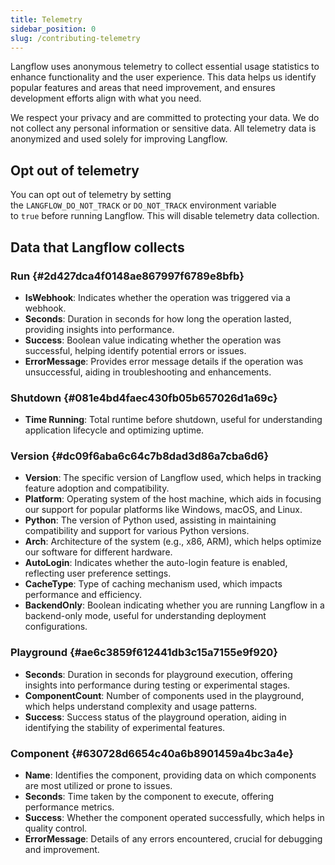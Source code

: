 ```yaml
---
title: Telemetry
sidebar_position: 0
slug: /contributing-telemetry
---
```


Langflow uses anonymous telemetry to collect essential usage statistics to enhance functionality and the user experience. This data helps us identify popular features and areas that need improvement, and ensures development efforts align with what you need.

We respect your privacy and are committed to protecting your data. We do not collect any personal information or sensitive data. All telemetry data is anonymized and used solely for improving Langflow.

## Opt out of telemetry

You can opt out of telemetry by setting the `LANGFLOW_DO_NOT_TRACK` or `DO_NOT_TRACK` environment variable to `true` before running Langflow. This will disable telemetry data collection.

## Data that Langflow collects

### Run {#2d427dca4f0148ae867997f6789e8bfb}

- **IsWebhook**: Indicates whether the operation was triggered via a webhook.
- **Seconds**: Duration in seconds for how long the operation lasted, providing insights into performance.
- **Success**: Boolean value indicating whether the operation was successful, helping identify potential errors or issues.
- **ErrorMessage**: Provides error message details if the operation was unsuccessful, aiding in troubleshooting and enhancements.

### Shutdown {#081e4bd4faec430fb05b657026d1a69c}

- **Time Running**: Total runtime before shutdown, useful for understanding application lifecycle and optimizing uptime.

### Version {#dc09f6aba6c64c7b8dad3d86a7cba6d6}

- **Version**: The specific version of Langflow used, which helps in tracking feature adoption and compatibility.
- **Platform**: Operating system of the host machine, which aids in focusing our support for popular platforms like Windows, macOS, and Linux.
- **Python**: The version of Python used, assisting in maintaining compatibility and support for various Python versions.
- **Arch**: Architecture of the system (e.g., x86, ARM), which helps optimize our software for different hardware.
- **AutoLogin**: Indicates whether the auto-login feature is enabled, reflecting user preference settings.
- **CacheType**: Type of caching mechanism used, which impacts performance and efficiency.
- **BackendOnly**: Boolean indicating whether you are running Langflow in a backend-only mode, useful for understanding deployment configurations.

### Playground {#ae6c3859f612441db3c15a7155e9f920}

- **Seconds**: Duration in seconds for playground execution, offering insights into performance during testing or experimental stages.
- **ComponentCount**: Number of components used in the playground, which helps understand complexity and usage patterns.
- **Success**: Success status of the playground operation, aiding in identifying the stability of experimental features.

### Component {#630728d6654c40a6b8901459a4bc3a4e}

- **Name**: Identifies the component, providing data on which components are most utilized or prone to issues.
- **Seconds**: Time taken by the component to execute, offering performance metrics.
- **Success**: Whether the component operated successfully, which helps in quality control.
- **ErrorMessage**: Details of any errors encountered, crucial for debugging and improvement.


